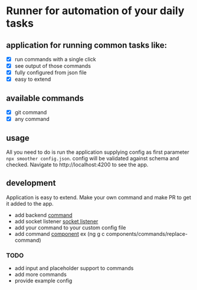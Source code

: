 
# Runner for automation of your daily tasks


## application for running common tasks like:
- [x] run commands with a single click
- [x] see output of those commands
- [x] fully configured from json file
- [x] easy to extend

## available commands
- [x] git command
- [x] any command

## usage
All you need to do is run the application supplying config as first parameter `npx smoother config.json`.
config will be validated against schema and checked. Navigate to http://localhost:4200 to see the app.

## development
Application is easy to extend. Make your own command and make PR to get it added to the app.
* add backend [command](https://github.com/adamgajzlerowicz/smoother/tree/master/packages/backend/src/commands)
* add socket listener [socket listener](https://github.com/adamgajzlerowicz/smoother/blob/master/packages/backend/src/index.ts)
* add your command to your custom config file
* add command [component](https://github.com/adamgajzlerowicz/smoother/tree/master/packages/frontend/src/app/components/commands) ex (ng g c components/commands/replace-command)

### TODO
* add input and placeholder support to commands
* add more commands
* provide example config
